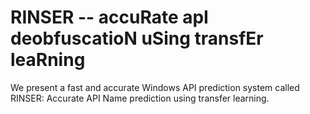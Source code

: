 # RINSER -- accuRate apI deobfuscatioN uSing transfEr leaRning
We present a fast and accurate Windows API prediction system called RINSER: Accurate API Name prediction using transfer learning.
